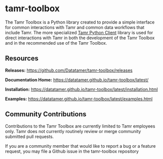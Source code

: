 # tamr-toolbox
The Tamr Toolbox is a Python library created to provide a simple interface for common interactions with Tamr and common data workflows that include Tamr. The more specialized [Tamr Python Client](https://github.com/Datatamer/tamr-client) library is used for direct interactions with Tamr in both the development of the Tamr Toolbox and in the recommended use of the Tamr Toolbox.


## Resources
__Releases:__ https://github.com/Datatamer/tamr-toolbox/releases 

__Documentation Home:__ https://datatamer.github.io/tamr-toolbox/latest/

__Installation:__ https://datatamer.github.io/tamr-toolbox/latest/installation.html

__Examples:__ https://datatamer.github.io/tamr-toolbox/latest/examples.html

## Community Contributions
Contributions to the Tamr Toolbox are currently limited to Tamr employees only. 
Tamr does not currently routinely review or merge community submitted pull requests.

If you are a community member that would like to report a bug or a feature request, you may 
file a Github issue in the tamr-toolbox repository
